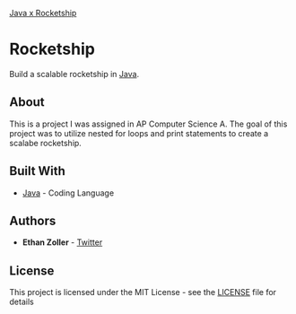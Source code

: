 [Java x Rocketship](https://i.gyazo.com/8d5f56a3ef6de2214466f87deefdc850.png)

# Rocketship

Build a scalable rocketship in [Java](https://www.java.com/en/).

## About

This is a project I was assigned in AP Computer Science A. The goal of this project was to utilize nested for loops and print statements to create a scalabe rocketship.

## Built With

* [Java](https://www.java.com/en/) - Coding Language

## Authors

* **Ethan Zoller** - [Twitter](https://twitter.com/learningszn)

## License

This project is licensed under the MIT License - see the [LICENSE](LICENSE) file for details
